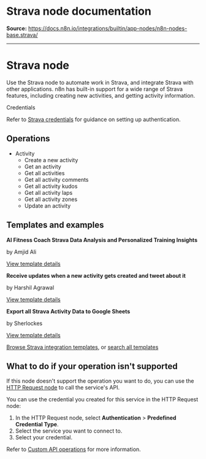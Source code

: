# Strava node documentation

**Source:** https://docs.n8n.io/integrations/builtin/app-nodes/n8n-nodes-base.strava/

---

# Strava node

Use the Strava node to automate work in Strava, and integrate Strava with other applications. n8n has built-in support for a wide range of Strava features, including creating new activities, and getting activity information.

Credentials

Refer to [Strava credentials](../../credentials/strava/) for guidance on setting up authentication.

## Operations

- Activity
  - Create a new activity
  - Get an activity
  - Get all activities
  - Get all activity comments
  - Get all activity kudos
  - Get all activity laps
  - Get all activity zones
  - Update an activity

## Templates and examples

**AI Fitness Coach Strava Data Analysis and Personalized Training Insights**

by Amjid Ali

[View template details](https://n8n.io/workflows/2790-ai-fitness-coach-strava-data-analysis-and-personalized-training-insights/)

**Receive updates when a new activity gets created and tweet about it**

by Harshil Agrawal

[View template details](https://n8n.io/workflows/745-receive-updates-when-a-new-activity-gets-created-and-tweet-about-it/)

**Export all Strava Activity Data to Google Sheets**

by Sherlockes

[View template details](https://n8n.io/workflows/2678-export-all-strava-activity-data-to-google-sheets/)

[Browse Strava integration templates](https://n8n.io/integrations/strava/), or [search all templates](https://n8n.io/workflows/)

## What to do if your operation isn't supported

If this node doesn't support the operation you want to do, you can use the [HTTP Request node](../../core-nodes/n8n-nodes-base.httprequest/) to call the service's API.

You can use the credential you created for this service in the HTTP Request node:

1. In the HTTP Request node, select **Authentication** > **Predefined Credential Type**.
2. Select the service you want to connect to.
3. Select your credential.

Refer to [Custom API operations](../../../custom-operations/) for more information.
